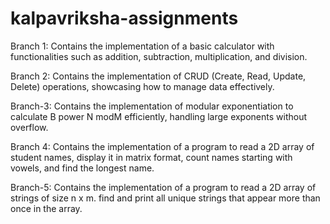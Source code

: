 # kalpavriksha-assignments
Branch 1: Contains the implementation of a basic calculator with functionalities such as addition, subtraction, multiplication, and division.

Branch 2: Contains the implementation of CRUD (Create, Read, Update, Delete) operations, showcasing how to manage data effectively.

Branch-3: Contains the implementation of modular exponentiation to calculate B power N modM efficiently, handling large exponents without overflow.

Branch 4: Contains the implementation of a program to read a 2D array of student names, display it in matrix format, count names starting with vowels, and find the longest name.

Branch-5: Contains the implementation of a program to read a 2D array of strings of size n x m. find and print all unique strings that appear more than once in the array.

